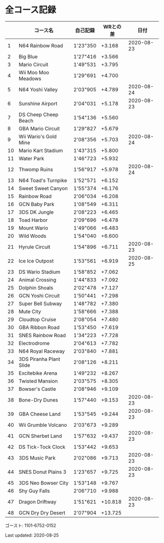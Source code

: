 # 全コース記録

||コース名|自己記録|WRとの差|日付
|--|--|--|--|--|
|1|N64 Rainbow Road|1'23"350|+3.168|2020-08-23|
|2|Big Blue|1'27"416|+3.566||
|3|Mario Circuit|1'49"531|+3.795||
|4|Wii Moo Moo Meadows|1'29"691|+4.700||
|5|N64 Yoshi Valley|2'03"905|+4.789|2020-08-24|
|6|Sunshine Airport|2'04"031|+5.178|2020-08-23|
|7|DS Cheep Cheep Beach|1'54"136|+5.560||
|8|GBA Mario Circuit|1'29"827|+5.679||
|9|Wii Wario's Gold Mine|2'08"356|+5.703|2020-08-24|
|10|Mario Kart Stadium|1'43"315|+5.800||
|11|Water Park|1'46"723|+5.932||
|12|Thwomp Ruins|1'56"917|+5.978|2020-08-24|
|13|N64 Toad's Turnpike|1'52"571|+6.152||
|14|Sweet Sweet Canyon|1'55"374|+6.176||
|15|Rainbow Road|2'06"034|+6.208||
|16|GCN Baby Park|1'08"549|+6.311||
|17|3DS DK Jungle|2'08"223|+6.465||
|18|Toad Harbor|2'09"696|+6.478||
|19|Mount Wario|1'49"066|+6.483||
|20|Wild Woods|1'54"040|+6.600||
|21|Hyrule Circuit|1'54"896|+6.711|2020-08-23|
|22|Ice Ice Outpost|1'53"561|+6.919|2020-08-25|
|23|DS Wario Stadium|1'58"852|+7.062||
|24|Animal Crossing|1'44"833|+7.092||
|25|Dolphin Shoals|2'02"478|+7.127||
|26|GCN Yoshi Circuit|1'50"441|+7.298||
|27|Super Bell Subway|1'48"782|+7.380||
|28|Mute City|1'58"666|+7.388||
|29|Cloudtop Cruise|2'08"054|+7.480||
|30|GBA Ribbon Road|1'53"450|+7.619||
|31|SNES Rainbow Road|1'34"223|+7.728||
|32|Electrodrome|2'04"613|+7.782||
|33|N64 Royal Raceway|2'03"840|+7.881||
|34|3DS Piranha Plant Slide|2'08"126|+8.211||
|35|Excitebike Arena|1'49"232|+8.267||
|36|Twisted Mansion|2'03"575|+8.305||
|37|Bowser's Castle|2'08"946|+9.109||
|38|Bone-Dry Dunes|1'57"440|+9.153|2020-08-23|
|39|GBA Cheese Land|1'53"545|+9.244|2020-08-23|
|40|Wii Grumble Volcano|2'03"673|+9.289||
|41|GCN Sherbet Land|1'57"632|+9.437|2020-08-23|
|42|DS Tick-Tock Clock|1'53"442|+9.653||
|43|3DS Music Park|2'02"086|+9.713|2020-08-23|
|44|SNES Donut Plains 3|1'23"657|+9.725|2020-08-23|
|45|3DS Neo Bowser City|1'53"148|+9.767||
|46|Shy Guy Falls|2'06"710|+9.988||
|47|Dragon Driftway|1'51"621|+10.818|2020-08-23|
|48|GCN Dry Dry Desert|2'07"904|+13.725||

ゴースト: 1101-6752-0152

Last updated: 2020-08-25
